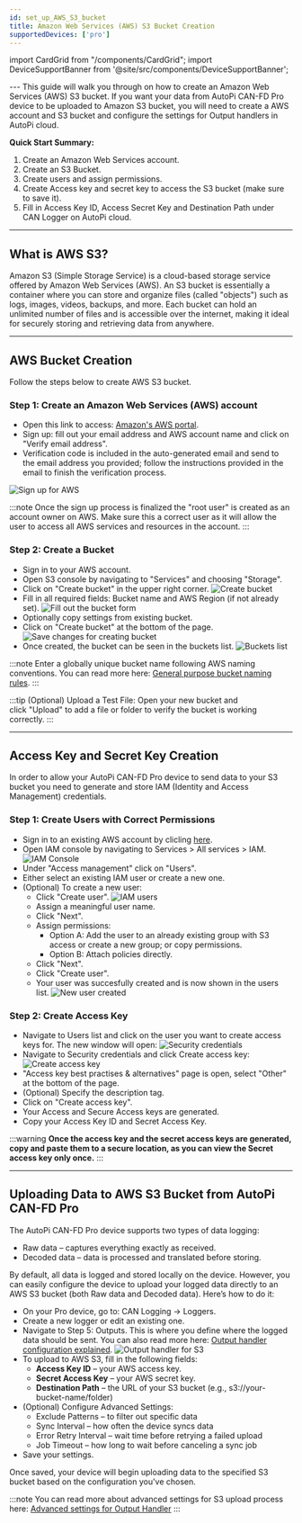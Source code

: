 ```yaml
---
id: set_up_AWS_S3_bucket
title: Amazon Web Services (AWS) S3 Bucket Creation
supportedDevices: ['pro']
---
```

import CardGrid from "/components/CardGrid";
import DeviceSupportBanner from '@site/src/components/DeviceSupportBanner';

<DeviceSupportBanner supported={frontMatter.supportedDevices} />
---
This guide will walk you through on how to create an Amazon Web Services (AWS) S3 bucket. If you want your data from AutoPi CAN-FD Pro device to be uploaded to Amazon S3 bucket, you will need to create a AWS account and S3 bucket and configure the settings for Output handlers in AutoPi cloud. 

**Quick Start Summary:**
1. Create an Amazon Web Services account.
2. Create an S3 Bucket. 
3. Create users and assign permissions. 
3. Create Access key and secret key to access the S3 bucket (make sure to save it). 
4. Fill in Access Key ID, Access Secret Key and Destination Path under CAN Logger on AutoPi cloud. 

---
## What is AWS S3?

Amazon S3 (Simple Storage Service) is a cloud-based storage service offered by Amazon Web Services (AWS). An S3 bucket is essentially a container where you can store and organize files (called "objects") such as logs, images, videos, backups, and more.
Each bucket can hold an unlimited number of files and is accessible over the internet, making it ideal for securely storing and retrieving data from anywhere.

---

## AWS Bucket Creation

Follow the steps below to create AWS S3 bucket.

### Step 1: Create an Amazon Web Services (AWS) account

* Open this link to access: [Amazon's AWS portal](https://signin.aws.amazon.com/signup?request_type=register).
* Sign up: fill out your email address and AWS account name and click on "Verify email address".
* Verification code is included in the auto-generated email and send to the email address you provided; follow the instructions provided in the email to finish the verification process.

![Sign up for AWS](/img/getting_started/autopi_canfd_pro/aws_creation/sign_up.png)

:::note
Once the sign up process is finalized the "root user" is created as an account owner on AWS. Make sure this a correct user as it will allow the user to access all AWS services and resources in the account.
:::


### Step 2: Create a Bucket

* Sign in to your AWS account.
* Open S3 console by navigating to "Services" and choosing "Storage".
* Click on "Create bucket" in the upper right corner.
    ![Create bucket](/img/getting_started/autopi_canfd_pro/aws_creation/create_bucket.png)
* Fill in all required fields: Bucket name and AWS Region (if not already set).
    ![Fill out the bucket form](/img/getting_started/autopi_canfd_pro/aws_creation/create_bucket_form.png)
* Optionally copy settings from existing bucket.
* Click on "Create bucket" at the bottom of the page. 
    ![Save changes for creating bucket](/img/getting_started/autopi_canfd_pro/aws_creation/save_bucket.png)
* Once created, the bucket can be seen in the buckets list. 
    ![Buckets list](/img/getting_started/autopi_canfd_pro/aws_creation/buckets_list.png)

:::note
Enter a globally unique bucket name following AWS naming conventions. You can read more here: [General purpose bucket naming rules](https://docs.aws.amazon.com/AmazonS3/latest/userguide/bucketnamingrules.html?icmpid=docs_amazons3_console).
:::

:::tip
(Optional) Upload a Test File: Open your new bucket and click "Upload" to add a file or folder to verify the bucket is working correctly.
:::

---
## Access Key and Secret Key Creation
In order to allow your AutoPi CAN-FD Pro device to send data to your S3 bucket you need to generate and store IAM (Identity and Access Management) credentials. 

### Step 1: Create Users with Correct Permissions
* Sign in to an existing AWS account by clicling [here](https://eu-north-1.signin.aws.amazon.com/oauth?client_id=arn%3Aaws%3Asignin%3A%3A%3Aconsole%2Fcanvas&code_challenge=2X8Gz8x64bnC_u1PtIKJ2ho3L1pQzeV000fZ2yzsH_g&code_challenge_method=SHA-256&response_type=code&redirect_uri=https%3A%2F%2Fconsole.aws.amazon.com%2Fconsole%2Fhome%3FhashArgs%3D%2523%26isauthcode%3Dtrue%26state%3DhashArgsFromTB_eu-north-1_217c4b6452c80190).
* Open IAM console by navigating to Services > All services > IAM. 
![IAM Console](/img/getting_started/autopi_canfd_pro/aws_creation/iam_console.png)
* Under "Access management" click on "Users".
* Either select an existing IAM user or create a new one.
* (Optional) To create a new user: 
     * Click "Create user".
    ![IAM users](/img/getting_started/autopi_canfd_pro/aws_creation/create_user.png)
    * Assign a meaningful user name. 
    * Click "Next".
    * Assign permissions: 
        * Option A: Add the user to an already existing group with S3 access or create a new group; or copy permissions. 
        * Option B: Attach policies directly.
    * Click "Next". 
    * Click "Create user".
    * Your user was succesfully created and is now shown in the users list.
    ![New user created](/img/getting_started/autopi_canfd_pro/aws_creation/users_list.png)


### Step 2: Create Access Key
* Navigate to Users list and click on the user you want to create access keys for. The new window will open: 
![Security credentials](/img/getting_started/autopi_canfd_pro/aws_creation/security_credentials.png)
* Navigate to Security credentials and click Create access key: 
![Create access key](/img/getting_started/autopi_canfd_pro/aws_creation/create_key.png)
* "Access key best practises & alternatives" page is open, select "Other" at the bottom of the page.
* (Optional) Specify the description tag.
* Click on "Create access key".
* Your Access and Secure Access keys are generated.
* Copy your Access Key ID and Secret Access Key. 

:::warning
**Once the access key and the secret access keys are generated, copy and paste them to a secure location, as you can view the Secret access key only once.**
:::

---

## Uploading Data to AWS S3 Bucket from AutoPi CAN-FD Pro

The AutoPi CAN-FD Pro device supports two types of data logging:
* Raw data – captures everything exactly as received. 
* Decoded data – data is processed and translated before storing. 

By default, all data is logged and stored locally on the device. However, you can easily configure the device to upload your logged data directly to an AWS S3 bucket (both Raw data and Decoded data). Here’s how to do it:
* On your Pro device, go to: CAN Logging → Loggers.
* Create a new logger or edit an existing one.
* Navigate to Step 5: Outputs. This is where you define where the logged data should be sent. You can also read more here: [Output handler configuration explained](https://docs.autopi.io/getting_started/autopi_canfd_pro/pro-user-guide/#step-4-outputs). 
![Output handler for S3](/img/getting_started/autopi_canfd_pro/user_guide/empty_s3.png)
* To upload to AWS S3, fill in the following fields:
    * **Access Key ID** – your AWS access key.
    * **Secret Access Key** – your AWS secret key.
    * **Destination Path** – the URL of your S3 bucket (e.g., s3://your-bucket-name/folder)
* (Optional) Configure Advanced Settings:
    * Exclude Patterns – to filter out specific data
    * Sync Interval – how often the device syncs data
    * Error Retry Interval – wait time before retrying a failed upload
    * Job Timeout – how long to wait before canceling a sync job
* Save your settings.

Once saved, your device will begin uploading data to the specified S3 bucket based on the configuration you've chosen.

:::note 
You can read more about advanced settings for S3 upload process here: [Advanced settings for Output Handler](https://docs.autopi.io/getting_started/autopi_canfd_pro/pro-user-guide/#advanced-settings-for-output-handler)
:::